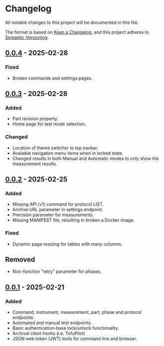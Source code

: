 # Changelog

All notable changes to this project will be documented in this file.

The format is based on [Keep a Changelog](https://keepachangelog.com/en/1.1.0/),
and this project adheres to [Semantic Versioning](https://semver.org/spec/v2.0.0.html).

## [0.0.4] - 2025-02-28

### Fixed

- Broken commands and settings pages.

## [0.0.3] - 2025-02-28

### Added

- Part revision property.
- Home page for test mode selection.

### Changed

- Location of theme switcher to top navbar.
- Available navigation menu items when in locked state.
- Changed results in both Manual and Automatic modes to
  only show the measurement results.

## [0.0.2] - 2025-02-25

### Added

- Missing API (v1) command for protocol LIST.
- Archive URL parameter in settings endpoint. 
- Precision parameter for measurements.
- Missing MANIFEST file, resulting in broken a Docker
  image.

### Fixed

- Dynamic page resizing for tables with many columns.

## Removed

- Non-function "retry" parameter for phases.

## [0.0.1] - 2025-02-21

### Added

- Command, instrument, measurement, part, phase and 
  protocol endpoints.
- Automated and manual test endpoints. 
- Basic authentication-base lock/unlock functionality.
- Archival client hooks (i.e. TofuPilot)
- JSON web token (JWT) tools for command line and 
  browser.

[0.0.1]: https://github.com/mcpcpc/uhtf/releases/tag/0.0.1
[0.0.2]: https://github.com/mcpcpc/uhtf/releases/tag/0.0.2
[0.0.3]: https://github.com/mcpcpc/uhtf/releases/tag/0.0.3
[0.0.4]: https://github.com/mcpcpc/uhtf/releases/tag/0.0.4
